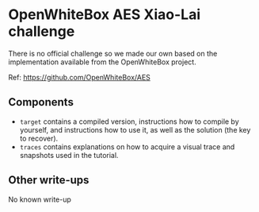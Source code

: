 # OpenWhiteBox AES Xiao-Lai challenge

There is no official challenge so we made our own based on the implementation available from the OpenWhiteBox project.

Ref: https://github.com/OpenWhiteBox/AES

Components
----------

* `target` contains a compiled version, instructions how to compile by yourself, and instructions how to use it, as well as the solution (the key to recover).
* `traces` contains explanations on how to acquire a visual trace and snapshots used in the tutorial.

Other write-ups
---------------

No known write-up
